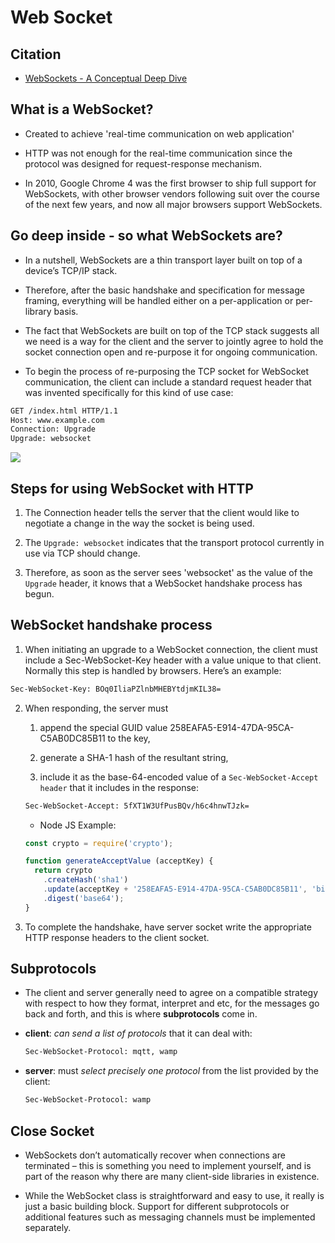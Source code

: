 # Web Socket

## Citation

- [WebSockets - A Conceptual Deep Dive](https://ably.com/topic/websockets)

## What is a WebSocket?

- Created to achieve 'real-time communication on web application'

- HTTP was not enough for the real-time communication since the protocol was designed for request-response mechanism.

-  In 2010, Google Chrome 4 was the first browser to ship full support for WebSockets, with other browser vendors following suit over the course of the next few years, and now all major browsers support WebSockets.

## Go deep inside - so what WebSockets are?

- In a nutshell, WebSockets are a thin transport layer built on top of a device’s TCP/IP stack.

- Therefore, after the basic handshake and specification for message framing, everything will be handled either on a per-application or per-library basis.

- The fact that WebSockets are built on top of the TCP stack suggests all we need is a way for the client and the server to jointly agree to hold the socket connection open and re-purpose it for ongoing communication.

- To begin the process of re-purposing the TCP socket for WebSocket communication, the client can include a standard request header that was invented specifically for this kind of use case:

```bash
GET /index.html HTTP/1.1
Host: www.example.com
Connection: Upgrade
Upgrade: websocket
```
![](https://images.ctfassets.net/ee3ypdtck0rk/1u0ijAerVQdTEvV2RUGcGp/9b0b67b0014254f8af5064f63c4a81a6/websockets.png)

## Steps for using WebSocket with HTTP

1. The Connection header tells the server that the client would like to negotiate a change in the way the socket is being used.

2. The `Upgrade: websocket` indicates that the transport protocol currently in use via TCP should change.

3. Therefore, as soon as the server sees 'websocket' as the value of the `Upgrade` header, it knows that a WebSocket handshake process has begun.

## WebSocket handshake process

1. When initiating an upgrade to a WebSocket connection, the client must include a Sec-WebSocket-Key header with a value unique to that client. Normally this step is handled by browsers. Here’s an example:

```bash
Sec-WebSocket-Key: BOq0IliaPZlnbMHEBYtdjmKIL38=
```

2. When responding, the server must

    1. append the special GUID value 258EAFA5-E914-47DA-95CA-C5AB0DC85B11 to the key,

    2. generate a SHA-1 hash of the resultant string,

    3. include it as the base-64-encoded value of a `Sec-WebSocket-Accept header` that it includes in the response:

    ```bash
    Sec-WebSocket-Accept: 5fXT1W3UfPusBQv/h6c4hnwTJzk=
    ```

    - Node JS Example:

    ```js
    const crypto = require('crypto');

    function generateAcceptValue (acceptKey) {
      return crypto
        .createHash('sha1')
        .update(acceptKey + '258EAFA5-E914-47DA-95CA-C5AB0DC85B11', 'binary')
        .digest('base64');
    }
    ```
3. To complete the handshake, have server socket write the appropriate HTTP response headers to the client socket.

## Subprotocols

- The client and server generally need to agree on a compatible strategy with respect to how they format, interpret and etc, for the messages go back and forth, and this is where **subprotocols** come in.

- **client**: *can send a list of protocols* that it can deal with:

    ```bash
    Sec-WebSocket-Protocol: mqtt, wamp
    ```

- **server**: must *select precisely one protocol* from the list provided by the client:

    ```bash
    Sec-WebSocket-Protocol: wamp
    ```

## Close Socket

- WebSockets don’t automatically recover when connections are terminated – this is something you need to implement yourself, and is part of the reason why there are many client-side libraries in existence.

- While the WebSocket class is straightforward and easy to use, it really is just a basic building block. Support for different subprotocols or additional features such as messaging channels must be implemented separately.

